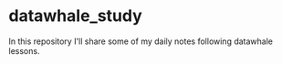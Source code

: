 # datawhale_study
In this repository I'll share some of my daily notes following datawhale lessons.
